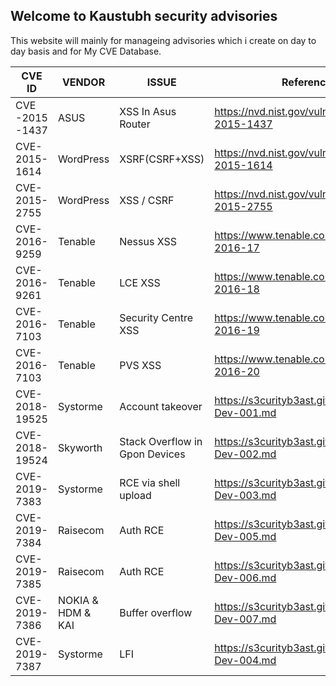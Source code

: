 ## Welcome to Kaustubh security advisories

This website will mainly for manageing advisories which i create on day to day basis and for My CVE Database.

| CVE ID | VENDOR | ISSUE| Reference| 
|--------|--------|------|----------| 
| CVE -2015 -1437 	|ASUS               | XSS In Asus Router| https://nvd.nist.gov/vuln/detail/CVE-2015-1437 | 
| CVE-2015-1614 	|WordPress	     		| XSRF(CSRF+XSS)| https://nvd.nist.gov/vuln/detail/CVE-2015-1614 | 
| CVE-2015-2755 	|WordPress          | XSS / CSRF| https://nvd.nist.gov/vuln/detail/CVE-2015-2755 | 
| CVE-2016-9259 	|Tenable            | Nessus XSS | https://www.tenable.com/security/tns-2016-17   | 
| CVE-2016-9261 	|Tenable            | LCE XSS    | https://www.tenable.com/security/tns-2016-18   | 
| CVE-2016-7103 	|Tenable            | Security Centre XSS | https://www.tenable.com/security/tns-2016-19   | 
| CVE-2016-7103		|Tenable            | PVS XSS | https://www.tenable.com/security/tns-2016-20   | 
| CVE-2018-19525	|Systorme           | Account takeover| https://s3curityb3ast.github.io/KSA-Dev-001.md | 
| CVE-2018-19524 	|Skyworth           | Stack Overflow in Gpon Devices | https://s3curityb3ast.github.io/KSA-Dev-002.md | 
| CVE-2019-7383  	|Systorme           | RCE via shell upload | https://s3curityb3ast.github.io/KSA-Dev-003.md | 
| CVE-2019-7384  	|Raisecom           | Auth RCE | https://s3curityb3ast.github.io/KSA-Dev-005.md | 
| CVE-2019-7385  	|Raisecom           | Auth RCE| https://s3curityb3ast.github.io/KSA-Dev-006.md | 
| CVE-2019-7386  	|NOKIA & HDM & KAI  | Buffer overflow | https://s3curityb3ast.github.io/KSA-Dev-007.md | 
| CVE-2019-7387  	|Systorme           | LFI  | https://s3curityb3ast.github.io/KSA-Dev-004.md | 

